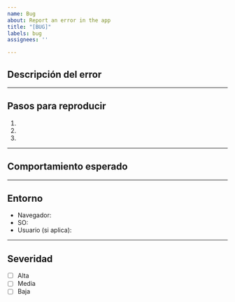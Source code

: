 ```yaml
---
name: Bug
about: Report an error in the app
title: "[BUG]"
labels: bug
assignees: ''

---
```


## Descripción del error

<!-- Explica claramente qué está fallando -->

---

## Pasos para reproducir
1. 
2. 
3. 

---

## Comportamiento esperado

<!-- Qué debería pasar en lugar del bug -->

---

## Entorno
- Navegador:
- SO:
- Usuario (si aplica):

---

## Severidad
- [ ] Alta
- [ ] Media
- [ ] Baja
